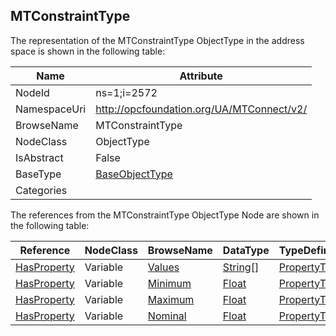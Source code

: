 <!-- objecttype -->
## MTConstraintType
  
<!-- end of text -->
The representation of the MTConstraintType ObjectType in the address space is shown in the following table:  

|Name|Attribute|
|---|---|
|NodeId|ns=1;i=2572|
|NamespaceUri|http://opcfoundation.org/UA/MTConnect/v2/|
|BrowseName|MTConstraintType|
|NodeClass|ObjectType|
|IsAbstract|False|
|BaseType|[BaseObjectType](../../../Core/ObjectTypes/BaseObjectType/readme.md)|
|Categories||

The references from the MTConstraintType ObjectType Node are shown in the following table:  

|Reference|NodeClass|BrowseName|DataType|TypeDefinition|ModellingRule|
|---|---|---|---|---|---|
|[HasProperty](../../../Core/ReferenceTypes/HasProperty/readme.md)|Variable|[Values](#Values)|[String](../../../Core/DataTypes/String/readme.md)[]|[PropertyType](../../../Core/VariableTypes/PropertyType/readme.md)|[Optional](../../../Core/Objects/Optional/readme.md)|
|[HasProperty](../../../Core/ReferenceTypes/HasProperty/readme.md)|Variable|[Minimum](#Minimum)|[Float](../../../Core/DataTypes/Float/readme.md)|[PropertyType](../../../Core/VariableTypes/PropertyType/readme.md)|[Optional](../../../Core/Objects/Optional/readme.md)|
|[HasProperty](../../../Core/ReferenceTypes/HasProperty/readme.md)|Variable|[Maximum](#Maximum)|[Float](../../../Core/DataTypes/Float/readme.md)|[PropertyType](../../../Core/VariableTypes/PropertyType/readme.md)|[Optional](../../../Core/Objects/Optional/readme.md)|
|[HasProperty](../../../Core/ReferenceTypes/HasProperty/readme.md)|Variable|[Nominal](#Nominal)|[Float](../../../Core/DataTypes/Float/readme.md)|[PropertyType](../../../Core/VariableTypes/PropertyType/readme.md)|[Optional](../../../Core/Objects/Optional/readme.md)|



